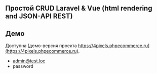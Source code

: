 ## Простой CRUD Laravel & Vue (html rendering and JSON-API REST)



## Демо

Доступна [демо-версия проекта https://4pixels.phpecommerce.ru](https://4pixels.phpecommerce.ru).

- admin@test.loc
- password